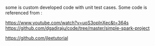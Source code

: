 some is custom developed code with unit test cases.
Some code is referenced from :

https://www.youtube.com/watch?v=uoS3opInXec&t=364s
https://github.com/dgadiraju/code/tree/master/simple-spark-project

https://github.com/jleetutorial

